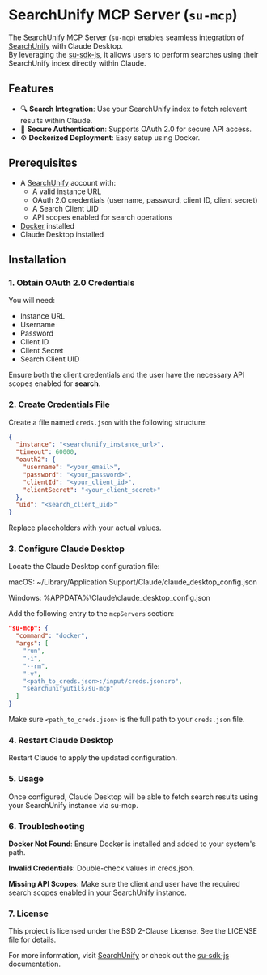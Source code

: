 # SearchUnify MCP Server (`su-mcp`)

The SearchUnify MCP Server (`su-mcp`) enables seamless integration of [SearchUnify](https://www.searchunify.com/) with Claude Desktop.  
By leveraging the [su-sdk-js](https://www.npmjs.com/package/su-sdk), it allows users to perform searches using their SearchUnify index directly within Claude.

## Features

- 🔍 **Search Integration**: Use your SearchUnify index to fetch relevant results within Claude.
- 🔐 **Secure Authentication**: Supports OAuth 2.0 for secure API access.
- ⚙️ **Dockerized Deployment**: Easy setup using Docker.

## Prerequisites

- A [SearchUnify](https://www.searchunify.com/) account with:
  - A valid instance URL
  - OAuth 2.0 credentials (username, password, client ID, client secret)
  - A Search Client UID
  - API scopes enabled for search operations
- [Docker](https://www.docker.com/) installed
- Claude Desktop installed

## Installation

### 1. Obtain OAuth 2.0 Credentials

You will need:

- Instance URL  
- Username  
- Password  
- Client ID  
- Client Secret  
- Search Client UID  

Ensure both the client credentials and the user have the necessary API scopes enabled for **search**.

### 2. Create Credentials File

Create a file named `creds.json` with the following structure:

```json
{
  "instance": "<searchunify_instance_url>",
  "timeout": 60000,
  "oauth2": {
    "username": "<your_email>",
    "password": "<your_password>",
    "clientId": "<your_client_id>",
    "clientSecret": "<your_client_secret>"
  },
  "uid": "<search_client_uid>"
}
```
Replace placeholders with your actual values.

 ### 3. Configure Claude Desktop

Locate the Claude Desktop configuration file:

macOS: ~/Library/Application Support/Claude/claude_desktop_config.json

Windows: %APPDATA%\Claude\claude_desktop_config.json

Add the following entry to the `mcpServers` section:

```json
"su-mcp": {
  "command": "docker",
  "args": [
    "run",
    "-i",
    "--rm",
    "-v",
    "<path_to_creds.json>:/input/creds.json:ro",
    "searchunifyutils/su-mcp"
  ]
}
```

Make sure `<path_to_creds.json>` is the full path to your `creds.json` file.

### 4. Restart Claude Desktop
Restart Claude to apply the updated configuration.

### 5. Usage
Once configured, Claude Desktop will be able to fetch search results using your SearchUnify instance via su-mcp.

### 6. Troubleshooting
**Docker Not Found**: Ensure Docker is installed and added to your system's path.

**Invalid Credentials**: Double-check values in creds.json.

**Missing API Scopes**: Make sure the client and user have the required search scopes enabled in your SearchUnify instance.

### 7. License
This project is licensed under the BSD 2-Clause License.
See the LICENSE file for details.

For more information, visit [SearchUnify](https://www.searchunify.com/) or check out the [su-sdk-js](https://www.npmjs.com/package/su-sdk) documentation.

